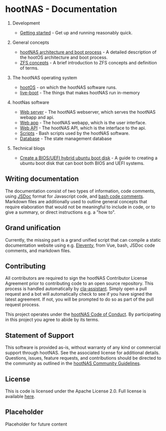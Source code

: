 # hootNAS - Documentation

1. Development
    - [Getting started](/documentation/getstarted.md) - Get up and running 
    reasonably quick.

2. General concepts
    - [hootNAS architecture and boot process](/hoot-os/architecture-and-boot-process.md) - A detailed description of the hootOS architecture and boot process.
    - [ZFS concepts](./zfs-concepts.md) - A brief introduction to ZFS concepts 
    and definition of terms.

3. The hootNAS operating system
    - [hootOS](/hoot-os/README.md) - on which the hootNAS software runs.
    - [live-boot](/live-boot/README.md) - The things that makes hootNAS run 
    in-memory

4. hootNas software
    - [Web server](/webserver/README.md) - The hootNAS webserver, which serves 
    the hootNAS webapp and api.
    - [Web app](/webapp/README.md) - The hootNAS webapp, which is the user 
    interface.
    - [Web API](/webapi/README.md) - The hootNAS API, which is the interface 
    to the api.
    - [Scripts](/scripts/README.md) - Bash scripts used by the
    hootNAS software.
    - [Database](/db/README.md) - The state management database

5. Technical blogs
    - [Create a BIOS/UEFI hybrid ubuntu boot disk](./tech/create-bios-uefi-hybrid-boot-disk.md) - A guide to creating a ubuntu boot disk that can boot both BIOS and UEFI systems.

## Writing documentation

The documentation consist of two types of information, 
code comments, using [JSDoc](https://jsdoc.app/index.html) format for 
Javascript code, and 
[bash code comments](https://www.shell-tips.com/bash/comments/). Markdown 
files are additionally used to outline general concepts that require 
elaboration that would not be meaningful to include in code, or to give a 
summary, or direct instructions e.g. a "how to".

## Grand unification

Currently, the missing part is a grand unified script that can compile a static 
documentation website using e.g. [Eleventy](https://www.11ty.dev/), from Vue, 
bash, JSDoc code comments, and markdown files.

## Contributing

All contributors are required to sign the hootNAS Contributor 
License Agreement prior to contributing code to an open source repository. This 
process is handled automatically by [cla-assistant](https://cla-assistant.io/). 
Simply open a pull request and a bot will automatically check to see if you 
have signed the latest agreement. If not, you will be prompted to do so as part 
of the pull request process. 

This project operates under the [hootNAS Code of Conduct](#placeholder). By 
participating in this project you agree to abide by its terms. 

## Statement of Support

This software is provided as-is, without warranty of any kind or commercial 
support through hootNAS. See the associated license for additional details. 
Questions, issues, feature requests, and contributions should be directed to 
the community as outlined in the [hootNAS Community 
Guidelines](#placeholder).

## License

This is code is licensed under the Apache License 2.0. Full license is 
available [here](../LICENSE).

## Placeholder

Placeholder for future content
